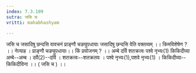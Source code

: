 ```yaml
---
index: 7.3.109
sutra: जसि च
vritti: mahabhashyam

---
```

 जसि च जसादिषु छन्दसि वावचनं प्राङ्णौ चङ्युपधायाः जसादिषु छन्दसि वेति वक्तव्यम् ।। किमविशेषेण ? ।। नेत्याह । प्राङ्णौ चङ्युपधायाः।। किं प्रयोजनम् ? ।। अम्बे दर्वि शतक्रत्वः पश्वे नृभ्यः(1) किकिदीव्या अम्बे--अम्ब । दर्वे(2)--दर्वि । शतक्रत्वः--शतक्रतवः । पश्वे नृभ्यः(1),पशवे नृभ्यः(1) । किकिदीव्या--किकिदीविना ।। ( जसि च ) ।। 